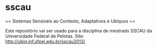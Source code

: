 sscau
=====

== Sistemas Sensíveis ao Contexto, Adaptativos e Ubíquos ==

Este repositório vai ser usado para a disciplina de mestrado SSCAU da
Universidade Federal de Pelotas.
Site: http://ubiq.inf.ufpel.edu.br/sscau2013/

